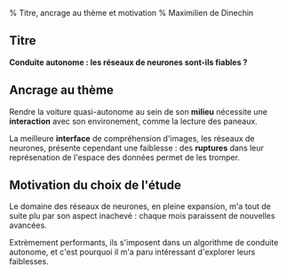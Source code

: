 % Titre, ancrage au thème et motivation
% Maximilien de Dinechin

<!-- Le titre, l’ancrage au thème de l’année (50 mots) et la motivation du choix de l’étude (50 mots) sont à renseigner au moment de l’inscription SCEI, soit entre le 10 décembre 2017 au 12 janvier 2018 à 17h. Jusqu’à la date du 12 janvier 2018 à 17h le candidat pourra modifier ces informations en se rendant dans la rubrique "scolarité actuelle/situation" de son dossier d'inscription SCEI. -->

## Titre

**Conduite autonome : les réseaux de neurones sont-ils fiables ?**

## Ancrage au thème

<!-- 49/50 mots -->

Rendre la voiture quasi-autonome au sein de son **milieu** nécessite une **interaction** avec son environement, comme la lecture des paneaux.

La meilleure **interface** de compréhension d'images, les réseaux de neurones, présente cependant une faiblesse : des **ruptures** dans leur représenation de l'espace des données permet de les tromper.

## Motivation du choix de l'étude

<!-- 50 mots -->

Le domaine des réseaux de neurones, en pleine expansion, m'a tout de suite plu par son aspect inachevé : chaque mois paraissent de nouvelles avancées.

Extrèmement performants, ils s'imposent dans un algorithme de conduite autonome, et c'est pourquoi il m'a paru intéressant d'explorer leurs faiblesses.
